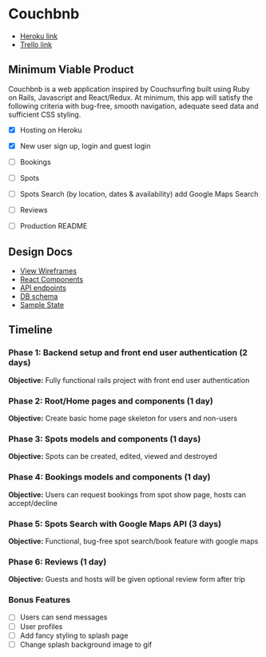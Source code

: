 # Couchbnb

- [Heroku link][heroku]
- [Trello link][trello]

[heroku]: https://couchbnb.herokuapp.com/
[trello]: https://trello.com/b/zK9iofDv/full-stack-couchbnb


## Minimum Viable Product
Couchbnb is a web application inspired by Couchsurfing built using Ruby on Rails, Javascript and React/Redux. At minimum, this app will satisfy the following criteria with bug-free, smooth navigation, adequate seed data and sufficient CSS styling.

- [x] Hosting on Heroku
- [x] New user sign up, login and guest login
- [ ] Bookings
- [ ] Spots
- [ ] Spots Search (by location, dates & availability) add Google Maps Search
- [ ] Reviews
- [ ] Production README


## Design Docs
* [View Wireframes][wireframes]
* [React Components][components]
* [API endpoints][api-endpoints]
* [DB schema][schema]
* [Sample State][sample-state]

[wireframes]: ./wireframes
[components]: ./component-hierarchy.md
[sample-state]: ./sample-state.md
[api-endpoints]: ./api-endpoints.md
[schema]: ./schema.md

## Timeline

### Phase 1: Backend setup and front end user authentication (2 days)
**Objective:** Fully functional rails project with front end user authentication

### Phase 2: Root/Home pages and components (1 day)
**Objective:** Create basic home page skeleton for users and non-users

### Phase 3: Spots models and components (1 days)
**Objective:** Spots can be created, edited, viewed and destroyed

### Phase 4: Bookings models and components (1 day)
**Objective:** Users can request bookings from spot show page, hosts can accept/decline

### Phase 5: Spots Search with Google Maps API (3 days)
**Objective:** Functional, bug-free spot search/book feature with google maps

### Phase 6: Reviews (1 day)
**Objective:** Guests and hosts will be given optional review form after trip

### Bonus Features
- [ ] Users can send messages
- [ ] User profiles
- [ ] Add fancy styling to splash page
- [ ] Change splash background image to gif
